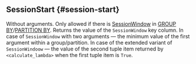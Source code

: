 
## SessionStart {#session-start}

Without arguments. Only allowed if there is [SessionWindow](../../../syntax/group_by.md#session-window) in
[GROUP BY](../../../syntax/group_by.md)/[PARTITION BY](../../../syntax/window.md#partition).
Returns the value of the `SessionWindow` key column. In case of `SessionWindow` with two arguments — the minimum value of the first argument within a group/partition.
In case of the extended variant of `SessionWindoow` — the value of the second tuple item returned by `<calculate_lambda>` when the first tuple item is `True`.
